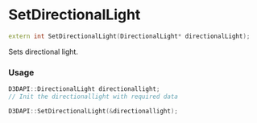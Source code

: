 # SetDirectionalLight

```c++
extern int SetDirectionalLight(DirectionalLight* directionalLight);
```

Sets directional light.


### Usage
```c++
D3DAPI::DirectionalLight directionallight;
// Init the directionallight with required data

D3DAPI::SetDirectionalLight(&directionallight);
```